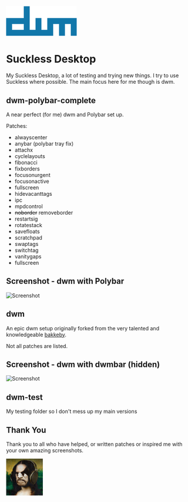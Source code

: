 # ![](dwm.png)

# Suckless Desktop

My Suckless Desktop, a lot of testing and trying new things.  I try to use Suckless where possible. The main focus here for me though is dwm.  

## dwm-polybar-complete

A near perfect (for me) dwm and Polybar set up. 

Patches:
- alwayscenter
- anybar (polybar tray fix)
- attachx
- cyclelayouts
- fibonacci
- fixborders
- focusonurgent
- focusonactive
- fullscreen
- hidevacanttags
- ipc
- mpdcontrol
- ~~noborder~~ removeborder
- restartsig
- rotatestack
- savefloats
- scratchpad
- swaptags
- switchtag
- vanitygaps
- fullscreen

## Screenshot - dwm with Polybar

![Screenshot](screenshot2.png?raw=true)

## dwm

An epic dwm setup originally forked from the very talented and knowledgeable [bakkeby](https://github.com/bakkeby).

Not all patches are listed.

## Screenshot - dwm with dwmbar (hidden)

![Screenshot](screenshot.png?raw=true)

## dwm-test

My testing folder so I don't mess up my main versions


## Thank You

Thank you to all who have helped, or written patches or inspired me with your own amazing screenshots.

![](100x100.png?raw=true)
